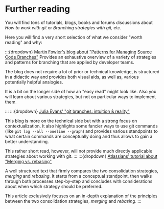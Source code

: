 # Further reading

You will find tons of tutorials, blogs, books and forums discussions about _How to work with git_ or _Branching strategies with git_, etc.

Here you will find a very short selection of what we consider "worth reading" and why:

:::{dropdown} [Martin Fowler's blog about "Patterns for Managing Source Code Branches"](https://martinfowler.com/articles/branching-patterns.html)
Provides an exhaustive overview of a variety of strategies and patterns for branching that are applied by developer teams.

The blog does not require a lot of prior or technical knowledge, is structured in a didactic way and provides both visual aids, as well as, various potentially helpful analogies.

It is a bit on the longer side of how an "easy read" might look like.
Also you will learn about various strategies, but not on particular ways to implement them.

:::
:::{dropdown} [Julia Evans' "git branches: intuition & reality"](https://jvns.ca/blog/2023/11/23/branches-intuition-reality/)

This blog is more on the technical side but with a strong focus on contextualization.
It also highlights some fancier ways to use git commands (like `git log --all --oneline --graph`) and provides various standpoints to what certain commands are conceptually doing and thus allows to gain a better understanding.

This rather short read, however, will not provide much directly applicable strategies about working with git.
:::
:::{dropdown} [Atlassians' tutorial about "Merging vs. rebasing"](https://www.atlassian.com/git/tutorials/merging-vs-rebasing)

A well structured text that firmly compares the two consolidation strategies, _merging_ and _rebasing_.
It starts from a conceptual standpoint, then walks through both processes step-by-step and concludes with considerations about when which strategy should be preferred.

This article exclusively focuses on an in-depth explanation of the principles between the two consolidation strategies, _merging_ and _rebasing_.
:::
